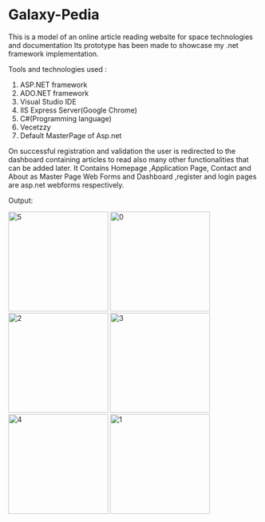 

# Galaxy-Pedia
This is a model of an online article reading website for space technologies and documentation Its prototype has been made to showcase my .net framework implementation.

Tools and technologies used : 
1.	 ASP.NET framework
2.	 ADO.NET framework
3.	 Visual Studio IDE
4.	 IIS Express Server(Google Chrome)
5.	 C#(Programming language)
6.	Vecetzzy
7.	Default MasterPage of Asp.net


On successful registration and validation the user is redirected to the dashboard containing articles to read also many other functionalities that can be added later.
It Contains Homepage ,Application Page, Contact and About as Master Page Web Forms and Dashboard ,register and login pages are asp.net webforms respectively. 

Output:

<img width="200" alt="5" src="https://github.com/Tejas1000/Galaxy-Pedia/assets/88779332/906a7a54-1092-44a0-802e-3687599994c8">
<img width="200" alt="0" src="https://github.com/Tejas1000/Galaxy-Pedia/assets/88779332/3c1192a3-a68f-4b6d-9d9a-90e510b3b993">
<img width="200" alt="2" src="https://github.com/Tejas1000/Galaxy-Pedia/assets/88779332/6fc4dd23-058b-45be-84df-c25ec1453671">
<img width="200" alt="3" src="https://github.com/Tejas1000/Galaxy-Pedia/assets/88779332/a25e9ec2-2c93-4766-bfa7-c697080a7df1">
<img width="200" alt="4" src="https://github.com/Tejas1000/Galaxy-Pedia/assets/88779332/85e20eca-d8d9-4b83-bf5d-2a68c9e5743c">
<img width="200" alt="1" src="https://github.com/Tejas1000/Galaxy-Pedia/assets/88779332/42bffb34-e894-4c8b-8c47-abf086c2e67d">


